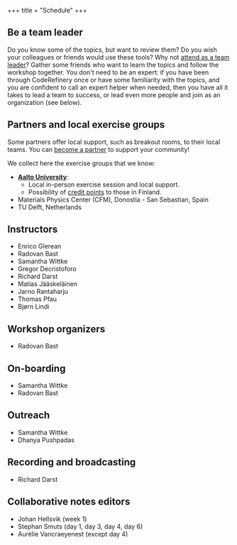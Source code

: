 +++
title = "Schedule"
+++

## Be a team leader

Do you know some of the topics, but want to review them?
Do you wish your colleagues or friends would use these tools?
Why not [attend as a team leader](@/join.md)?
Gather some friends who want to learn the topics and follow the workshop together.
You don't need to be an expert: if you have been through CodeRefinery once or have some familiarity
with the topics, and you are confident to call an expert helper when needed,
then you have all it takes to lead a team to success,
or lead even more people and join as an organization (see below).


## Partners and local exercise groups

Some partners offer local support, such as breakout rooms, to their local
teams. You can [become a partner](https://coderefinery.org/about/partners/) to
support your community!

We collect here the exercise groups that we know:
- [**Aalto University**](https://scicomp.aalto.fi/):
  - Local in-person exercise session and local support.
  - Possibility of [credit points](@/certificates.md) to those in Finland.
- Materials Physics Center (CFM), Donostia - San Sebastian, Spain
- TU Delft, Netherlands


## Instructors

- Enrico Glerean
- Radovan Bast
- Samantha Wittke
- Gregor Decristoforo
- Richard Darst
- Matias Jääskeläinen
- Jarno Rantaharju
- Thomas Pfau
- Bjørn Lindi


## Workshop organizers

- Radovan Bast


## On-boarding

- Samantha Wittke
- Radovan Bast


## Outreach

- Samantha Wittke
- Dhanya Pushpadas


## Recording and broadcasting

- Richard Darst


## Collaborative notes editors

- Johan Hellsvik (week 1)
- Stephan Smuts (day 1, day 3, day 4, day 6)
- Aurélie Vancraeyenest (except day 4)
